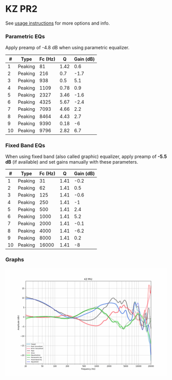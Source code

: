 # KZ PR2
See [usage instructions](https://github.com/jaakkopasanen/AutoEq#usage) for more options and info.

### Parametric EQs
Apply preamp of -4.8 dB when using parametric equalizer.

|   # | Type    |   Fc (Hz) |    Q |   Gain (dB) |
|-----|---------|-----------|------|-------------|
|   1 | Peaking |        81 | 1.42 |         0.6 |
|   2 | Peaking |       216 | 0.7  |        -1.7 |
|   3 | Peaking |       938 | 0.5  |         5.1 |
|   4 | Peaking |      1109 | 0.78 |         0.9 |
|   5 | Peaking |      2327 | 3.46 |        -1.6 |
|   6 | Peaking |      4325 | 5.67 |        -2.4 |
|   7 | Peaking |      7093 | 4.66 |         2.2 |
|   8 | Peaking |      8464 | 4.43 |         2.7 |
|   9 | Peaking |      9390 | 0.18 |        -6   |
|  10 | Peaking |      9796 | 2.82 |         6.7 |

### Fixed Band EQs
When using fixed band (also called graphic) equalizer, apply preamp of **-5.5 dB** (if available) and set gains manually with these parameters.

|   # | Type    |   Fc (Hz) |    Q |   Gain (dB) |
|-----|---------|-----------|------|-------------|
|   1 | Peaking |        31 | 1.41 |        -0.2 |
|   2 | Peaking |        62 | 1.41 |         0.5 |
|   3 | Peaking |       125 | 1.41 |        -0.6 |
|   4 | Peaking |       250 | 1.41 |        -1   |
|   5 | Peaking |       500 | 1.41 |         2.4 |
|   6 | Peaking |      1000 | 1.41 |         5.2 |
|   7 | Peaking |      2000 | 1.41 |        -0.1 |
|   8 | Peaking |      4000 | 1.41 |        -6.2 |
|   9 | Peaking |      8000 | 1.41 |         0.2 |
|  10 | Peaking |     16000 | 1.41 |        -8   |

### Graphs
![](./KZ%20PR2.png)

